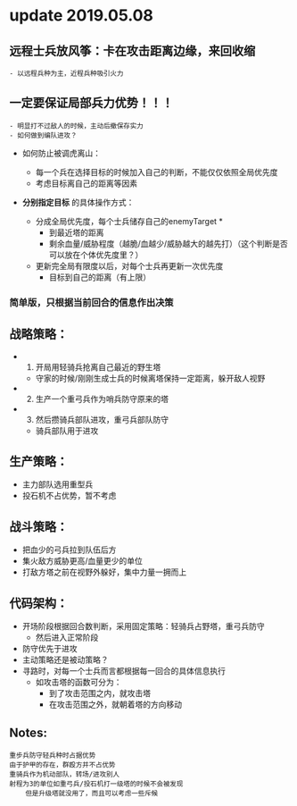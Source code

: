 # update 2019.05.08
## 远程士兵放风筝：卡在攻击距离边缘，来回收缩
	- 以远程兵种为主，近程兵种吸引火力
## 一定要保证局部兵力优势！！！
	- 明显打不过敌人的时候，主动后撤保存实力
	- 如何做到编队进攻？
	
* 如何防止被调虎离山：  
	- 每一个兵在选择目标的时候加入自己的判断，不能仅仅依照全局优先度  
	- 考虑目标离自己的距离等因素  
	
* __分别指定目标__ 的具体操作方式：
	- 分成全局优先度，每个士兵储存自己的enemyTarget *  
		+ 到最近塔的距离
		+ 剩余血量/威胁程度（越脆/血越少/威胁越大的越先打）（这个判断是否可以放在个体优先度里？） 
	- 更新完全局有限度以后，对每个士兵再更新一次优先度  
		+ 目标到自己的距离（有上限）

### 简单版，只根据当前回合的信息作出决策  

## 战略策略：  
* 1. 开局用轻骑兵抢离自己最近的野生塔  
	- 守家的时候/刚刚生成士兵的时候离塔保持一定距离，躲开敌人视野  
* 2. 生产一个重弓兵作为哨兵防守原来的塔  
* 3. 然后攒骑兵部队进攻，重弓兵部队防守  
	- 骑兵部队用于进攻  

	
## 生产策略：  
* 主力部队选用重型兵  
* 投石机不占优势，暂不考虑  


## 战斗策略：  
* 把血少的弓兵拉到队伍后方  
* 集火敌方威胁更高/血量更少的单位  
* 打敌方塔之前在视野外躲好，集中力量一拥而上  

## 代码架构：  
* 开场阶段根据回合数判断，采用固定策略：轻骑兵占野塔，重弓兵防守  
	* 然后进入正常阶段  
* 防守优先于进攻  
* 主动策略还是被动策略？  
* 寻路时，对每一个士兵而言都根据每一回合的具体信息执行  
	- 如攻击塔的函数可分为：  
		+ 到了攻击范围之内，就攻击塔  
		+ 在攻击范围之外，就朝着塔的方向移动  

## Notes:  
	重步兵防守轻兵种时占据优势  
	由于护甲的存在，群殴方并不占优势  
	重骑兵作为机动部队，转场/进攻别人  
	射程为3的单位如重弓兵/投石机打一级塔的时候不会被发现  
		但是升级塔就没用了，而且可以考虑一些斥候  
 
